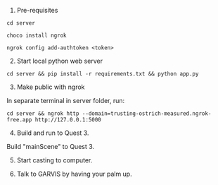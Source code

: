 1. Pre-requisites

```
cd server

choco install ngrok

ngrok config add-authtoken <token>
```

2. Start local python web server

```
cd server && pip install -r requirements.txt && python app.py
```

3. Make public with ngrok

In separate terminal in server folder, run:
```
cd server && ngrok http --domain=trusting-ostrich-measured.ngrok-free.app http://127.0.0.1:5000
```

4. Build and run to Quest 3.

Build "mainScene" to Quest 3.

5. Start casting to computer.

6. Talk to GARVIS by having your palm up.